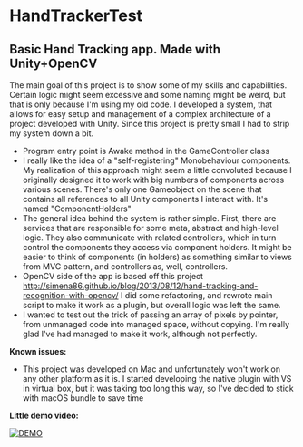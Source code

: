 # HandTrackerTest
## Basic Hand Tracking app. Made with Unity+OpenCV

The main goal of this project is to show some of my skills and capabilities. Certain logic might seem excessive and some naming might be weird, but that is only because I'm using my old code. I developed a system, that allows for easy setup and management of a complex architecture of a project developed with Unity. Since this project is pretty small I had to strip my system down a bit. 

- Program entry point is Awake method in the GameController class
- I really like the idea of a "self-registering" Monobehaviour components. My realization of this approach might seem a little convoluted because I originally designed it to work with big numbers of components across various scenes. There's only one Gameobject on the scene that contains all references to all Unity components I interact with. It's named "ComponentHolders"
- The general idea behind the system is rather simple. First, there are services that are responsible for some meta, abstract and high-level logic. They also communicate with related controllers, which in turn control the components they access via component holders. It might be easier to think of components (in holders) as something similar to views from MVC pattern, and controllers as, well, controllers.
- OpenCV side of the app is based off this project http://simena86.github.io/blog/2013/08/12/hand-tracking-and-recognition-with-opencv/
I did some refactoring, and rewrote main script to make it work as a plugin, but overall logic was left the same.
- I wanted to test out the trick of passing an array of pixels by pointer,  from unmanaged code into managed space, without copying. I'm really glad I've had managed to make it work, although not perfectly.

**Known issues:**
- This project was developed on Mac and unfortunately won't work on any other platform as it is. I started developing the native plugin with VS in virtual box, but it was taking too long this way, so I've decided to stick with macOS bundle to save time

**Little demo video:**

[![DEMO](https://img.youtube.com/vi/jNVBCaRX38A/0.jpg)](https://youtu.be/jNVBCaRX38A "DEMO")

